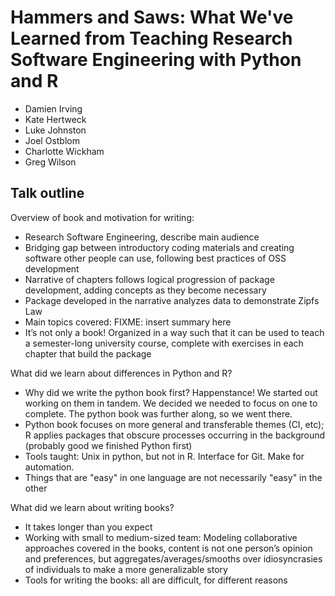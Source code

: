 # Hammers and Saws: What We've Learned from Teaching Research Software Engineering with Python and R

- Damien Irving
- Kate Hertweck
- Luke Johnston
- Joel Ostblom
- Charlotte Wickham
- Greg Wilson

## Talk outline

Overview of book and motivation for writing:

- Research Software Engineering, describe main audience
- Bridging gap between introductory coding materials and creating software other people can use, following best practices of OSS development
- Narrative of chapters follows logical progression of package development, adding concepts as they become necessary
- Package developed in the narrative analyzes data to demonstrate Zipfs Law
- Main topics covered: FIXME: insert summary here
- It’s not only a book! Organized in a way such that it can be used to teach a semester-long university course, complete with exercises in each chapter that build the package

What did we learn about differences in Python and R?

- Why did we write the python book first? Happenstance! We started out working on them in tandem. We decided we needed to focus on one to complete. The python book was further along, so we went there.
- Python book focuses on more general and transferable themes (CI, etc); R applies packages that obscure processes occurring in the background (probably good we finished Python first)
- Tools taught: Unix in python, but not in R. Interface for Git. Make for automation. 
- Things that are "easy" in one language are not necessarily "easy" in the other

What did we learn about writing books?

- It takes longer than you expect
- Working with small to medium-sized team: Modeling collaborative approaches covered in the books, content is not one person’s opinion and preferences, but aggregates/averages/smooths over idiosyncrasies of individuals to make a more generalizable story
- Tools for writing the books: all are difficult, for different reasons

